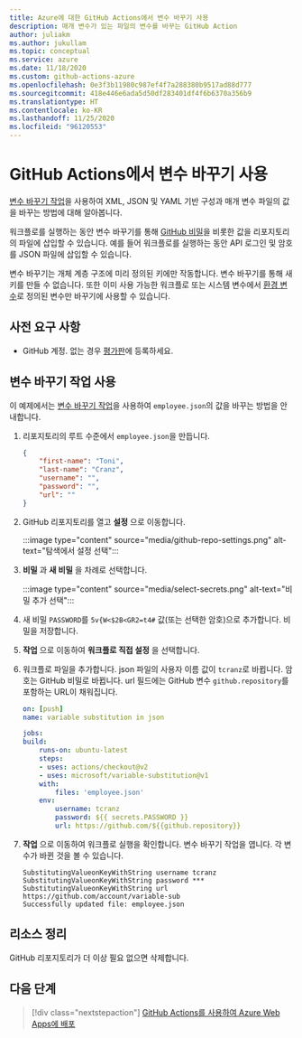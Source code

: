 ```yaml
---
title: Azure에 대한 GitHub Actions에서 변수 바꾸기 사용
description: 매개 변수가 있는 파일의 변수를 바꾸는 GitHub Action
author: juliakm
ms.author: jukullam
ms.topic: conceptual
ms.service: azure
ms.date: 11/18/2020
ms.custom: github-actions-azure
ms.openlocfilehash: 0e3f3b11980c987ef4f7a288380b9517ad88d777
ms.sourcegitcommit: 418e446e6ada5d50df283401df4f6b6370a356b9
ms.translationtype: HT
ms.contentlocale: ko-KR
ms.lasthandoff: 11/25/2020
ms.locfileid: "96120553"
---
```

# <a name="use-variable-substitution-with-github-actions"></a>GitHub Actions에서 변수 바꾸기 사용

[변수 바꾸기 작업](https://github.com/marketplace/actions/variable-substitution)을 사용하여 XML, JSON 및 YAML 기반 구성과 매개 변수 파일의 값을 바꾸는 방법에 대해 알아봅니다.

워크플로를 실행하는 동안 변수 바꾸기를 통해 [GitHub 비밀](https://docs.github.com/en/free-pro-team@latest/actions/reference/encrypted-secrets)을 비롯한 값을 리포지토리의 파일에 삽입할 수 있습니다. 예를 들어 워크플로를 실행하는 동안 API 로그인 및 암호를 JSON 파일에 삽입할 수 있습니다.

변수 바꾸기는 개체 계층 구조에 미리 정의된 키에만 작동합니다. 변수 바꾸기를 통해 새 키를 만들 수 없습니다. 또한 이미 사용 가능한 워크플로 또는 시스템 변수에서 [환경 변수](https://docs.github.com/en/free-pro-team@latest/actions/reference/environment-variables)로 정의된 변수만 바꾸기에 사용할 수 있습니다.

## <a name="prerequisites"></a>사전 요구 사항

- GitHub 계정. 없는 경우 [평가판](https://github.com/join)에 등록하세요.  

## <a name="use-the-variable-substitution-action"></a>변수 바꾸기 작업 사용

이 예제에서는 [변수 바꾸기 작업](https://github.com/marketplace/actions/variable-substitution)을 사용하여 `employee.json`의 값을 바꾸는 방법을 안내합니다.

1. 리포지토리의 루트 수준에서 `employee.json`을 만듭니다.

    ```json
    {
        "first-name": "Toni",
        "last-name": "Cranz",
        "username": "",
        "password": "",
        "url": ""
    }
    ```

2. GitHub 리포지토리를 열고 **설정** 으로 이동합니다.

    :::image type="content" source="media/github-repo-settings.png" alt-text="탐색에서 설정 선택":::

3. **비밀** 과 **새 비밀** 을 차례로 선택합니다.

    :::image type="content" source="media/select-secrets.png" alt-text="비밀 추가 선택":::

4. 새 비밀 `PASSWORD`를 `5v{W<$2B<GR2=t4#` 값(또는 선택한 암호)으로 추가합니다. 비밀을 저장합니다. 

5. **작업** 으로 이동하여 **워크플로 직접 설정** 을 선택합니다.

6. 워크플로 파일을 추가합니다. json 파일의 사용자 이름 값이 `tcranz`로 바뀝니다. 암호는 GitHub 비밀로 바뀝니다. url 필드에는 GitHub 변수 `github.repository`를 포함하는 URL이 채워집니다.

    ```yaml
    on: [push]
    name: variable substitution in json

    jobs:
    build:
        runs-on: ubuntu-latest
        steps:
        - uses: actions/checkout@v2
        - uses: microsoft/variable-substitution@v1 
        with:
            files: 'employee.json'
        env:
            username: tcranz
            password: ${{ secrets.PASSWORD }}
            url: https://github.com/${{github.repository}}

    ```

7. **작업** 으로 이동하여 워크플로 실행을 확인합니다. 변수 바꾸기 작업을 엽니다. 각 변수가 바뀐 것을 볼 수 있습니다.

    ```text
    SubstitutingValueonKeyWithString username tcranz
    SubstitutingValueonKeyWithString password ***
    SubstitutingValueonKeyWithString url https://github.com/account/variable-sub
    Successfully updated file: employee.json
    ```

## <a name="clean-up-resources"></a>리소스 정리

GitHub 리포지토리가 더 이상 필요 없으면 삭제합니다.

## <a name="next-steps"></a>다음 단계

> [!div class="nextstepaction"]
> [GitHub Actions를 사용하여 Azure Web Apps에 배포](/azure/app-service/deploy-github-actions)
